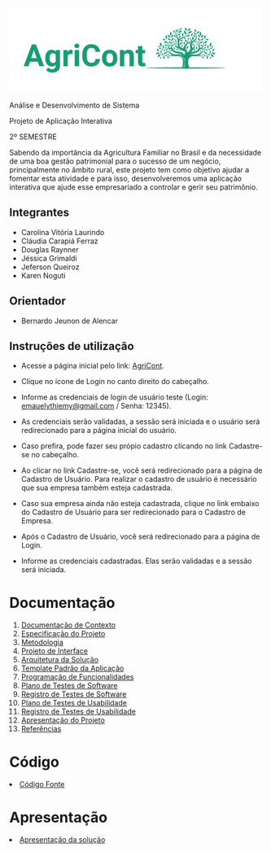 
<img src="logotipo.png">

Análise e Desenvolvimento de Sistema 

Projeto de Aplicação Interativa 

2º SEMESTRE

Sabendo da importância da Agricultura Familiar no Brasil e da necessidade de uma boa gestão patrimonial para o sucesso de um negócio, principalmente no âmbito rural, este projeto tem como objetivo ajudar a fomentar esta atividade e para isso, desenvolveremos uma aplicação interativa que ajude esse empresariado a controlar e gerir seu patrimônio.  

## Integrantes

* Carolina Vitória Laurindo 
* Cláudia Carapiá Ferraz
* Douglas Raynner 
* Jéssica Grimaldi
* Jeferson Queiroz 
* Karen Noguti

## Orientador

* Bernardo Jeunon de Alencar

## Instruções de utilização

- Acesse a página inicial pelo link: [AgriCont](https://agricont.azurewebsites.net/).

- Clique no ícone de Login no canto direito do cabeçalho.

- Informe as credenciais de login de usuário teste (Login: emauelythiemy@gmail.com   / Senha: 12345).

- As credenciais serão validadas, a sessão será iniciada e o usuário será redirecionado para a página inicial do usuário.

- Caso prefira, pode fazer seu própio cadastro clicando no link Cadastre-se no cabeçalho. 

- Ao clicar no link Cadastre-se, você será redirecionado para a página de Cadastro de Usuário. Para realizar o cadastro de usuário é necessário que sua empresa também esteja cadastrada. 

- Caso sua empresa ainda não esteja cadastrada, clique no link embaixo do Cadastro de Usuário para ser redirecionado para o Cadastro de Empresa.  

- Após o Cadastro de Usuário, você será redirecionado para a página de Login. 

- Informe as credenciais cadastradas. Elas serão validadas e a sessão será iniciada.


# Documentação

<ol>
<li><a href="docs/01-Documentação de Contexto.md"> Documentação de Contexto</a></li>
<li><a href="docs/02-Especificação do Projeto.md"> Especificação do Projeto</a></li>
<li><a href="docs/03-Metodologia.md"> Metodologia</a></li>
<li><a href="docs/04-Projeto de Interface.md"> Projeto de Interface</a></li>
<li><a href="docs/05-Arquitetura da Solução.md"> Arquitetura da Solução</a></li>
<li><a href="docs/06-Template Padrão da Aplicação.md"> Template Padrão da Aplicação</a></li>
<li><a href="docs/07-Programação de Funcionalidades.md"> Programação de Funcionalidades</a></li>
<li><a href="docs/08-Plano de Testes de Software.md"> Plano de Testes de Software</a></li>
<li><a href="docs/09-Registro de Testes de Software.md"> Registro de Testes de Software</a></li>
<li><a href="docs/10-Plano de Testes de Usabilidade.md"> Plano de Testes de Usabilidade</a></li>
<li><a href="docs/11-Registro de Testes de Usabilidade.md"> Registro de Testes de Usabilidade</a></li>
<li><a href="docs/12-Apresentação do Projeto.md"> Apresentação do Projeto</a></li>
<li><a href="docs/13-Referências.md"> Referências</a></li>
</ol>

# Código

<li><a href="src/README.md"> Código Fonte</a></li>

# Apresentação

<li><a href="presentation/README.md"> Apresentação da solução</a></li>
